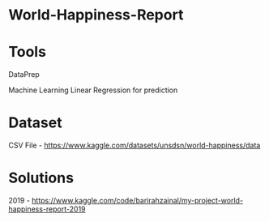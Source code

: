 # World-Happiness-Report

# Tools

DataPrep

Machine Learning Linear Regression for prediction

# Dataset 

CSV File - https://www.kaggle.com/datasets/unsdsn/world-happiness/data

# Solutions



2019 - https://www.kaggle.com/code/barirahzainal/my-project-world-happiness-report-2019
